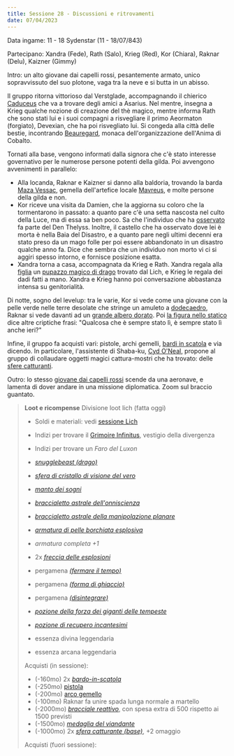 ```yaml
---
title: Sessione 28 - Discussioni e ritrovamenti
date: 07/04/2023
---
```


Data ingame: 11 - 18 Sydenstar (11 - 18/07/843)

Partecipano: Xandra (Fede), Rath (Salo), Krieg (Red), Kor (Chiara), Raknar (Delu), Kaizner (Gimmy)

Intro: un alto giovane dai capelli rossi, pesantemente armato, unico sopravvissuto del suo plotone, vaga tra la neve e si butta in un abisso.

Il gruppo ritorna vittorioso dal Verstglade, accompagnando il chierico [Caduceus](/xho/npc/travelers#caduceus-clay) che va a trovare degli amici a Asarius. Nel mentre, insegna a Krieg qualche nozione di creazione del thè magico, mentre informa Rath che sono stati lui e i suoi compagni a risvegliare il primo Aeormaton (forgiato), Devexian, che ha poi risvegliato lui. Si congeda alla città delle bestie, incontrando [Beauregard](https://criticalrole.fandom.com/wiki/Beauregard_Lionett), monaca dell'organizzazione dell'Anima di Cobalto.

Tornati alla base, vengono informati dalla signora che c'è stato interesse governativo per le numerose persone potenti della gilda. Poi avvengono avvenimenti in parallelo:

- Alla locanda, Raknar e Kaizner si danno alla baldoria, trovando la barda [Maza Vessac](/xho/npc/various#maza-vessac), gemella dell'artefice locale [Mavreus](/xho/npc/merchant#mavreus-vessac), e molte persone della gilda e non. 
- Kor riceve una visita da Damien, che la aggiorna su coloro che la tormentarono in passato: a quanto pare c'è una setta nascosta nel culto della Luce, ma di essa sa ben poco. Sa che l'individuo che ha [osservato](#sessione-18) fa parte del Den Thelyss. Inoltre, il castello che ha osservato dove lei è morta è nella Baia del Disastro, e a quanto pare negli ultimi decenni era stato preso da un mago folle per poi essere abbandonato in un disastro qualche anno fa. Dice che sembra che un individuo non morto vi ci si aggiri spesso intorno, e fornisce posizione esatta.
- Xandra torna a casa, accompagnata da Krieg e Rath. Xandra regala alla [figlia](/xho/npc/pg_related#tariss) un [pupazzo magico di drago](https://old.reddit.com/r/TheGriffonsSaddlebag/comments/bldjz3/the_griffons_saddlebag_snugglebeasts_wondrous_item/) trovato dal Lich, e Krieg le regala dei dadi fatti a mano. Xandra e Krieg hanno poi conversazione abbastanza intensa su genitorialità.

Di notte, sogno del levelup: tra le varie, Kor si vede come una giovane con la pelle verde nelle terre desolate che stringe un amuleto a [dodecaedro](https://static.wikia.nocookie.net/criticalrole/images/2/2e/BlackSalander_Dodecahedron_Beacon.jpg), Raknar si vede davanti ad un [grande albero dorato](https://i.redd.it/4fwej805mot71.jpg). Poi [la figura nello statico](/xho/npc/fog#colui-che-vede) dice altre criptiche frasi: "Qualcosa che è sempre stato lì, è sempre stato lì anche ieri?"

Infine, il gruppo fa acquisti vari: pistole, archi gemelli, [bardi in scatola](https://old.reddit.com/r/UnearthedArcana/comments/aewwlo/the_griffons_saddlebag_bardinabox_wondrous_item/) e via dicendo. In particolare, l'assistente di Shaba-ku, [Cyd O'Neal](/xho/npc/merchant#cyd-oneal), propone al gruppo di collaudare oggetti magici cattura-mostri che ha trovato: delle [sfere catturanti](/homebrew/items?showone#sfera-catturante).

Outro: lo stesso [giovane dai capelli rossi](https://static.wikia.nocookie.net/gensin-impact/images/3/3c/Tartaglia_Card.png) scende da una aeronave, e lamenta di dover andare in una missione diplomatica. Zoom sul braccio guantato.

> **Loot e ricompense**
> Divisione loot lich (fatta oggi)
> - Soldi e materiali: vedi [sessione Lich](#sessione-26)
> - Indizi per trovare il [Grimoire Infinitus](), vestigio della divergenza
> - Indizi per trovare un *Faro del Luxon*
> - [*snugglebeast (drago)*](https://old.reddit.com/r/TheGriffonsSaddlebag/comments/bldjz3/the_griffons_saddlebag_snugglebeasts_wondrous_item/)
> - [*sfera di cristallo di visione del vero*](https://dungeonedraghi.it/compendio/oggetti-magici/oggetti-meravigliosi/sfera-di-cristallo/)
> - [*manto dei sogni*](https://old.reddit.com/r/UnearthedArcana/comments/aa0vyu/the_griffons_saddlebag_dream_mantle_wondrous_item/)
> - [*braccialetto astrale dell'onniscienza*](https://old.reddit.com/r/TheGriffonsSaddlebag/comments/cgecp5/the_griffons_saddlebag_astral_bracelet_wondrous/)
> - [*braccialetto astrale della manipolazione planare*](https://old.reddit.com/r/TheGriffonsSaddlebag/comments/cgecp5/the_griffons_saddlebag_astral_bracelet_wondrous/)
> - [*armatura di pelle borchiata esplosiva*](/homebrew/items#exploding-armor)
> - *armatura completa +1*
>
> - 2x [*freccia delle esplosioni*](/homebrew/items#arrow-of-explosions)
> - pergamena [*(fermare il tempo)*](https://roll20.net/compendium/dnd5e/Time%20Stop#content)
> - pergamena [*(forma di ghiaccio)*](/homebrew/spells#form-of-ice)
> - pergamena [*(disintegrare)*](https://roll20.net/compendium/dnd5e/Disintegrate#content)
> - [*pozione della forza dei giganti delle tempeste*](https://dungeonsanddragons.fandom.com/it/wiki/Pozione_della_Forza_dei_Giganti)
> - [*pozione di recupero incantesimi*](https://old.reddit.com/r/TheGriffonsSaddlebag/comments/d2pjcs/the_griffons_saddlebag_potion_of_spell_recovery/)
>
> - essenza divina leggendaria
> - essenza arcana leggendaria
>
> Acquisti (in sessione):
> - (-160mo) 2x [*bardo-in-scatola*](https://old.reddit.com/r/UnearthedArcana/comments/aewwlo/the_griffons_saddlebag_bardinabox_wondrous_item/)
> - (-250mo) [pistola](/homebrew/items?showone#flintlock)
> - (-200mo) [arco gemello](/homebrew/items?showone#twinbow)
> - (-100mo) Raknar fa unire spada lunga normale a martello
> - (-2000mo) [*bracciale reattivo*](/homebrew/items?showone#bracciale-reattivo), con spesa extra di 500 rispetto ai 1500 previsti
> - (-1500mo) [*medaglia del viandante*](https://old.reddit.com/r/TheGriffonsSaddlebag/comments/embms2/the_griffons_saddlebag_badge_of_thewayfarer/)
> - (-1000mo) 2x [*sfera catturante (base)*](/homebrew/items?showone#sfera-catturante), +2 omaggio
>
> Acquisti (fuori sessione):
